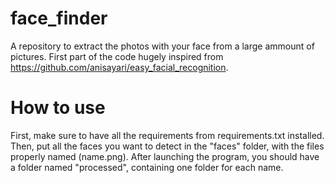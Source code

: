 # face_finder

A repository to extract the photos with your face from a large ammount of pictures. First part of the code hugely inspired from https://github.com/anisayari/easy_facial_recognition.

# How to use 

First, make sure to have all the requirements from requirements.txt installed. Then, put all the faces you want to detect in the "faces" folder, with the files properly named (name.png). After launching the program, you should have a folder named "processed", containing one folder for each name.
